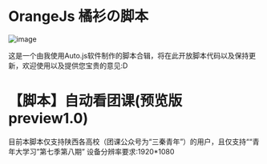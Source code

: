 # OrangeJs 橘衫の脚本
![image](https://github.com/Orange-shirt/OrangeJs/blob/master/OrangeJs_logo.png)

这是一个由我使用Auto.js软件制作的脚本合辑，将在此开放脚本代码以及保持更新，欢迎使用以及提供您宝贵的意见:D

# 【脚本】自动看团课(预览版preview1.0)
目前本脚本仅支持陕西各高校（团课公众号为“三秦青年”）的用户，且仅支持““青年大学习”第七季第八期”
设备分辨率要求:1920*1080
